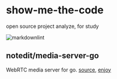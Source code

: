 # show-me-the-code

open source project analyze, for study

![markdownlint](https://github.com/63isOK/show-me-the-code/workflows/markdownlint-lint/badge.svg)

## notedit/media-server-go

WebRTC media server for go.
[source](https://github.com/notedit/media-server-go),
[enjoy](/media-server-go/README.md)
